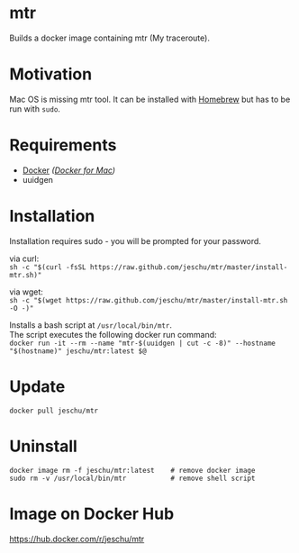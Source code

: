 # mtr

Builds a docker image containing mtr (My traceroute).  

# Motivation

Mac OS is missing mtr tool. It can be installed with [Homebrew](https://brew.sh/) but has to be run with `sudo`.

# Requirements

- [Docker](https://www.docker.com/) *([Docker for Mac](https://docs.docker.com/docker-for-mac/))*
- uuidgen

# Installation

Installation requires sudo - you will be prompted for your password.

via curl:  
```sh -c "$(curl -fsSL https://raw.github.com/jeschu/mtr/master/install-mtr.sh)"```

via wget:  
```sh -c "$(wget https://raw.github.com/jeschu/mtr/master/install-mtr.sh -O -)"```

Installs a bash script at `/usr/local/bin/mtr`.  
The script executes the following docker run command:  
`docker run -it --rm --name "mtr-$(uuidgen | cut -c -8)" --hostname "$(hostname)" jeschu/mtr:latest $@`

# Update

`docker pull jeschu/mtr`

# Uninstall

```
docker image rm -f jeschu/mtr:latest    # remove docker image
sudo rm -v /usr/local/bin/mtr           # remove shell script
```

# Image on Docker Hub

https://hub.docker.com/r/jeschu/mtr